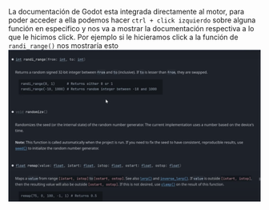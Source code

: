 La documentación de Godot esta integrada directamente al motor, para poder acceder a ella podemos hacer `ctrl + click izquierdo` sobre alguna función en especifico y nos va a mostrar la documentación respectiva a lo que le hicimos click.
Por ejemplo si le hicieramos click a la función de `randi_range()` nos mostraría esto
![randi_rangeDocumentation](Images/randi_rangeDocumentation.png)
